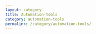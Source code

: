 ```yaml
---
layout: category
title: Automation-tools
category: automation-tools
permalink: /category/automation-tools/
---
```

